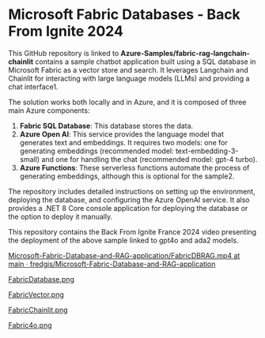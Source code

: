 # Microsoft Fabric Databases - Back From Ignite 2024

This GitHub repository is linked to **Azure-Samples/fabric-rag-langchain-chainlit** contains a sample chatbot application built using a SQL database in Microsoft Fabric as a vector store and search. It leverages Langchain and Chainlit for interacting with large language models (LLMs) and providing a chat interface1.

The solution works both locally and in Azure, and it is composed of three main Azure components:

1. **Fabric SQL Database**: This database stores the data.
2. **Azure Open AI**: This service provides the language model that generates text and embeddings. It requires two models: one for generating embeddings (recommended model: text-embedding-3-small) and one for handling the chat (recommended model: gpt-4 turbo).
3. **Azure Functions**: These serverless functions automate the process of generating embeddings, although this is optional for the sample2.

The repository includes detailed instructions on setting up the environment, deploying the database, and configuring the Azure OpenAI service. It also provides a .NET 8 Core console application for deploying the database or the option to deploy it manually.

This repository contains the Back From Ignite France 2024 video presenting the deployment of the above sample linked to gpt4o and ada2 models.

[Microsoft-Fabric-Database-and-RAG-application/FabricDBRAG.mp4 at main · fredgis/Microsoft-Fabric-Database-and-RAG-application](https://github.com/fredgis/Microsoft-Fabric-Database-and-RAG-application/blob/main/FabricDBRAG.mp4)

[FabricDatabase.png](https://github.com/fredgis/Microsoft-Fabric-Database-and-RAG-application/blob/main/FabricDatabase.png)

[FabricVector.png](https://github.com/fredgis/Microsoft-Fabric-Database-and-RAG-application/blob/main/FabricVector.png)

[FabricChainlit.png](https://github.com/fredgis/Microsoft-Fabric-Database-and-RAG-application/blob/main/FabricChainlit.png)

[Fabric4o.png](https://github.com/fredgis/Microsoft-Fabric-Database-and-RAG-application/blob/main/Fabric4o.png)